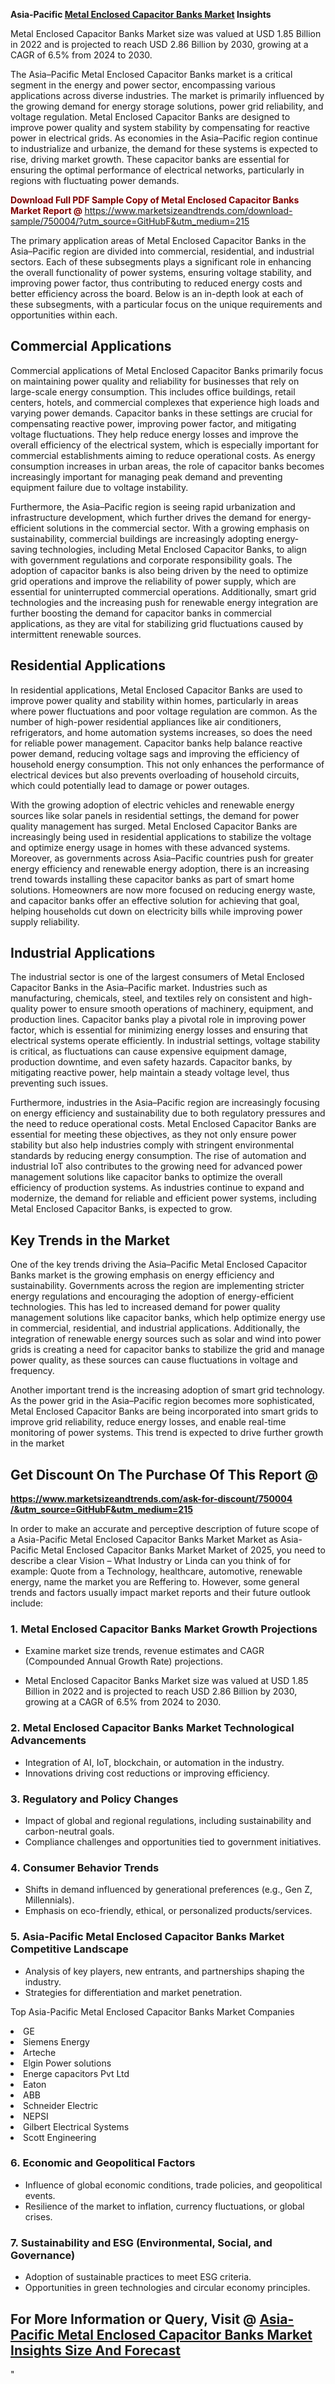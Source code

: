 <p><strong>Asia-Pacific&nbsp;<a href=""https://www.marketsizeandtrends.com/download-sample/750004/&amp;utm_source=GitHubF&amp;utm_medium=215"">Metal Enclosed Capacitor Banks Market</a> Insights</strong></p><p>Metal Enclosed Capacitor Banks Market size was valued at USD 1.85 Billion in 2022 and is projected to reach USD 2.86 Billion by 2030, growing at a CAGR of 6.5% from 2024 to 2030.</p><p><p>The Asia–Pacific Metal Enclosed Capacitor Banks market is a critical segment in the energy and power sector, encompassing various applications across diverse industries. The market is primarily influenced by the growing demand for energy storage solutions, power grid reliability, and voltage regulation. Metal Enclosed Capacitor Banks are designed to improve power quality and system stability by compensating for reactive power in electrical grids. As economies in the Asia–Pacific region continue to industrialize and urbanize, the demand for these systems is expected to rise, driving market growth. These capacitor banks are essential for ensuring the optimal performance of electrical networks, particularly in regions with fluctuating power demands. <p><strong><span style="color: #800000;">Download Full PDF Sample Copy of Metal Enclosed Capacitor Banks Market Report @</span>&nbsp;</strong><a href="https://www.marketsizeandtrends.com/download-sample/750004/?utm_source=GitHubF&amp;utm_medium=215" target="_blank">https://www.marketsizeandtrends.com/download-sample/750004/?utm_source=GitHubF&amp;utm_medium=215</a></p>The primary application areas of Metal Enclosed Capacitor Banks in the Asia–Pacific region are divided into commercial, residential, and industrial sectors. Each of these subsegments plays a significant role in enhancing the overall functionality of power systems, ensuring voltage stability, and improving power factor, thus contributing to reduced energy costs and better efficiency across the board. Below is an in-depth look at each of these subsegments, with a particular focus on the unique requirements and opportunities within each.<h2>Commercial Applications</h2><p>Commercial applications of Metal Enclosed Capacitor Banks primarily focus on maintaining power quality and reliability for businesses that rely on large-scale energy consumption. This includes office buildings, retail centers, hotels, and commercial complexes that experience high loads and varying power demands. Capacitor banks in these settings are crucial for compensating reactive power, improving power factor, and mitigating voltage fluctuations. They help reduce energy losses and improve the overall efficiency of the electrical system, which is especially important for commercial establishments aiming to reduce operational costs. As energy consumption increases in urban areas, the role of capacitor banks becomes increasingly important for managing peak demand and preventing equipment failure due to voltage instability.<p>Furthermore, the Asia–Pacific region is seeing rapid urbanization and infrastructure development, which further drives the demand for energy-efficient solutions in the commercial sector. With a growing emphasis on sustainability, commercial buildings are increasingly adopting energy-saving technologies, including Metal Enclosed Capacitor Banks, to align with government regulations and corporate responsibility goals. The adoption of capacitor banks is also being driven by the need to optimize grid operations and improve the reliability of power supply, which are essential for uninterrupted commercial operations. Additionally, smart grid technologies and the increasing push for renewable energy integration are further boosting the demand for capacitor banks in commercial applications, as they are vital for stabilizing grid fluctuations caused by intermittent renewable sources.<h2>Residential Applications</h2><p>In residential applications, Metal Enclosed Capacitor Banks are used to improve power quality and stability within homes, particularly in areas where power fluctuations and poor voltage regulation are common. As the number of high-power residential appliances like air conditioners, refrigerators, and home automation systems increases, so does the need for reliable power management. Capacitor banks help balance reactive power demand, reducing voltage sags and improving the efficiency of household energy consumption. This not only enhances the performance of electrical devices but also prevents overloading of household circuits, which could potentially lead to damage or power outages. <p>With the growing adoption of electric vehicles and renewable energy sources like solar panels in residential settings, the demand for power quality management has surged. Metal Enclosed Capacitor Banks are increasingly being used in residential applications to stabilize the voltage and optimize energy usage in homes with these advanced systems. Moreover, as governments across Asia–Pacific countries push for greater energy efficiency and renewable energy adoption, there is an increasing trend towards installing these capacitor banks as part of smart home solutions. Homeowners are now more focused on reducing energy waste, and capacitor banks offer an effective solution for achieving that goal, helping households cut down on electricity bills while improving power supply reliability.<h2>Industrial Applications</h2><p>The industrial sector is one of the largest consumers of Metal Enclosed Capacitor Banks in the Asia–Pacific market. Industries such as manufacturing, chemicals, steel, and textiles rely on consistent and high-quality power to ensure smooth operations of machinery, equipment, and production lines. Capacitor banks play a pivotal role in improving power factor, which is essential for minimizing energy losses and ensuring that electrical systems operate efficiently. In industrial settings, voltage stability is critical, as fluctuations can cause expensive equipment damage, production downtime, and even safety hazards. Capacitor banks, by mitigating reactive power, help maintain a steady voltage level, thus preventing such issues. <p>Furthermore, industries in the Asia–Pacific region are increasingly focusing on energy efficiency and sustainability due to both regulatory pressures and the need to reduce operational costs. Metal Enclosed Capacitor Banks are essential for meeting these objectives, as they not only ensure power stability but also help industries comply with stringent environmental standards by reducing energy consumption. The rise of automation and industrial IoT also contributes to the growing need for advanced power management solutions like capacitor banks to optimize the overall efficiency of production systems. As industries continue to expand and modernize, the demand for reliable and efficient power systems, including Metal Enclosed Capacitor Banks, is expected to grow.<h2>Key Trends in the Market</h2><p>One of the key trends driving the Asia–Pacific Metal Enclosed Capacitor Banks market is the growing emphasis on energy efficiency and sustainability. Governments across the region are implementing stricter energy regulations and encouraging the adoption of energy-efficient technologies. This has led to increased demand for power quality management solutions like capacitor banks, which help optimize energy use in commercial, residential, and industrial applications. Additionally, the integration of renewable energy sources such as solar and wind into power grids is creating a need for capacitor banks to stabilize the grid and manage power quality, as these sources can cause fluctuations in voltage and frequency. <p>Another important trend is the increasing adoption of smart grid technology. As the power grid in the Asia–Pacific region becomes more sophisticated, Metal Enclosed Capacitor Banks are being incorporated into smart grids to improve grid reliability, reduce energy losses, and enable real-time monitoring of power systems. This trend is expected to drive further growth in the market</p><h2><strong>Get Discount On The Purchase Of This Report @&nbsp;</strong></h2><p><strong><a href=""https://www.marketsizeandtrends.com/ask-for-discount/750004/&amp;utm_source=GitHubF&amp;utm_medium=215"" target=""_blank"">https://www.marketsizeandtrends.com/ask-for-discount/750004<br />/&amp;utm_source=GitHubF&amp;utm_medium=215</a></strong></p><p>In order to make an accurate and perceptive description of future scope of a Asia-Pacific&nbsp;Metal Enclosed Capacitor Banks Market Market as Asia-Pacific&nbsp;Metal Enclosed Capacitor Banks Market Market of 2025, you need to describe a clear Vision &ndash; What Industry or Linda can you think of for example: Quote from a Technology, healthcare, automotive, renewable energy, name the market you are Reffering to. However, some general trends and factors usually impact market reports and their future outlook include:</p><h3>1.&nbsp;<strong>Metal Enclosed Capacitor Banks Market Growth Projections</strong></h3><ul><li>Examine market size trends, revenue estimates and CAGR (Compounded Annual Growth Rate) projections.</li><li><p>Metal Enclosed Capacitor Banks Market size was valued at USD 1.85 Billion in 2022 and is projected to reach USD 2.86 Billion by 2030, growing at a CAGR of 6.5% from 2024 to 2030.</p></li></ul><h3>2.&nbsp;<strong>Metal Enclosed Capacitor Banks Market Technological Advancements</strong></h3><ul><li>Integration of AI, IoT, blockchain, or automation in the industry.</li><li>Innovations driving cost reductions or improving efficiency.</li></ul><h3>3.&nbsp;<strong>Regulatory and Policy Changes</strong></h3><ul><li>Impact of global and regional regulations, including sustainability and carbon-neutral goals.</li><li>Compliance challenges and opportunities tied to government initiatives.</li></ul><h3>4.&nbsp;<strong>Consumer Behavior Trends</strong></h3><ul><li>Shifts in demand influenced by generational preferences (e.g., Gen Z, Millennials).</li><li>Emphasis on eco-friendly, ethical, or personalized products/services.</li></ul><h3>5.&nbsp;<strong>Asia-Pacific Metal Enclosed Capacitor Banks Market Competitive Landscape</strong></h3><ul><li>Analysis of key players, new entrants, and partnerships shaping the industry.</li><li>Strategies for differentiation and market penetration.</li></ul><p data-pm-slice=""1 1 []"">Top Asia-Pacific Metal Enclosed Capacitor Banks Market Companies</p><div data-test-id=""""><p><li>GE</li><li> Siemens Energy</li><li> Arteche</li><li> Elgin Power solutions</li><li> Energe capacitors Pvt Ltd</li><li> Eaton</li><li> ABB</li><li> Schneider Electric</li><li> NEPSI</li><li> Gilbert Electrical Systems</li><li> Scott Engineering</li></p></div><h3>6.&nbsp;<strong>Economic and Geopolitical Factors</strong></h3><ul><li>Influence of global economic conditions, trade policies, and geopolitical events.</li><li>Resilience of the market to inflation, currency fluctuations, or global crises.</li></ul><h3>7.&nbsp;<strong>Sustainability and ESG (Environmental, Social, and Governance)</strong></h3><ul><li>Adoption of sustainable practices to meet ESG criteria.</li><li>Opportunities in green technologies and circular economy principles.</li></ul><h2><strong>For More Information or Query, Visit @&nbsp;</strong><a href=""https://www.verifiedmarketreports.com/product/metal-enclosed-capacitor-banks-market/"" target=""_blank"">Asia-Pacific Metal Enclosed Capacitor Banks Market Insights Size And Forecast</a></h2>"
